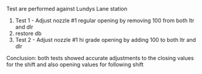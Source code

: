 
Test are performed against Lundys Lane station

1. Test 1 - Adjust nozzle #1 regular opening by removing 100 from both ltr and dlr
2. restore db
3. Test 2 - Adjust nozzle #1 hi grade opening by adding 100 to both ltr and dlr

Conclusion: both tests showed accurate adjustments to the closing values for the shift and also opening values for following shift